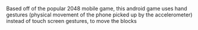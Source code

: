 Based off of the popular 2048 mobile game, this android game uses hand gestures (physical movement of the phone picked up by the accelerometer) instead of touch screen gestures, to move the blocks

